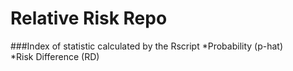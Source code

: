 Relative Risk Repo
========

###Index of statistic calculated by the Rscript
*Probability (p-hat)   
*Risk Difference (RD)    



